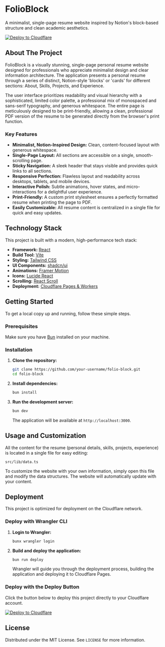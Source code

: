 # FolioBlock

A minimalist, single-page resume website inspired by Notion's block-based structure and clean academic aesthetics.

[![Deploy to Cloudflare](https://deploy.workers.cloudflare.com/button)](https://deploy.workers.cloudflare.com/?url=https://github.com/AlbertNjobo/generated-lawrence-portfolio)

## About The Project

FolioBlock is a visually stunning, single-page personal resume website designed for professionals who appreciate minimalist design and clear information architecture. The application presents a personal resume through a series of distinct, Notion-style 'blocks' or 'cards' for different sections: About, Skills, Projects, and Experience.

The user interface prioritizes readability and visual hierarchy with a sophisticated, limited color palette, a professional mix of monospaced and sans-serif typography, and generous whitespace. The entire page is meticulously designed to be print-friendly, allowing a clean, professional PDF version of the resume to be generated directly from the browser's print function.

### Key Features

*   **Minimalist, Notion-Inspired Design:** Clean, content-focused layout with generous whitespace.
*   **Single-Page Layout:** All sections are accessible on a single, smooth-scrolling page.
*   **Sticky Navigation:** A sleek header that stays visible and provides quick links to all sections.
*   **Responsive Perfection:** Flawless layout and readability across desktops, tablets, and mobile devices.
*   **Interactive Polish:** Subtle animations, hover states, and micro-interactions for a delightful user experience.
*   **Print-Friendly:** A custom print stylesheet ensures a perfectly formatted resume when printing the page to PDF.
*   **Easily Customizable:** All resume content is centralized in a single file for quick and easy updates.

## Technology Stack

This project is built with a modern, high-performance tech stack:

*   **Framework:** [React](https://react.dev/)
*   **Build Tool:** [Vite](https://vitejs.dev/)
*   **Styling:** [Tailwind CSS](https://tailwindcss.com/)
*   **UI Components:** [shadcn/ui](https://ui.shadcn.com/)
*   **Animations:** [Framer Motion](https://www.framer.com/motion/)
*   **Icons:** [Lucide React](https://lucide.dev/)
*   **Scrolling:** [React Scroll](https://github.com/fisshy/react-scroll)
*   **Deployment:** [Cloudflare Pages & Workers](https://workers.cloudflare.com/)

## Getting Started

To get a local copy up and running, follow these simple steps.

### Prerequisites

Make sure you have [Bun](https://bun.sh/) installed on your machine.

### Installation

1.  **Clone the repository:**
    ```sh
    git clone https://github.com/your-username/folio-block.git
    cd folio-block
    ```

2.  **Install dependencies:**
    ```sh
    bun install
    ```

3.  **Run the development server:**
    ```sh
    bun dev
    ```
    The application will be available at `http://localhost:3000`.

## Usage and Customization

All the content for the resume (personal details, skills, projects, experience) is located in a single file for easy editing:

`src/lib/data.ts`

To customize the website with your own information, simply open this file and modify the data structures. The website will automatically update with your content.

## Deployment

This project is optimized for deployment on the Cloudflare network.

### Deploy with Wrangler CLI

1.  **Login to Wrangler:**
    ```sh
    bunx wrangler login
    ```

2.  **Build and deploy the application:**
    ```sh
    bun run deploy
    ```
    Wrangler will guide you through the deployment process, building the application and deploying it to Cloudflare Pages.

### Deploy with the Deploy Button

Click the button below to deploy this project directly to your Cloudflare account.

[![Deploy to Cloudflare](https://deploy.workers.cloudflare.com/button)](https://deploy.workers.cloudflare.com/?url=https://github.com/AlbertNjobo/generated-lawrence-portfolio)

## License

Distributed under the MIT License. See `LICENSE` for more information.
